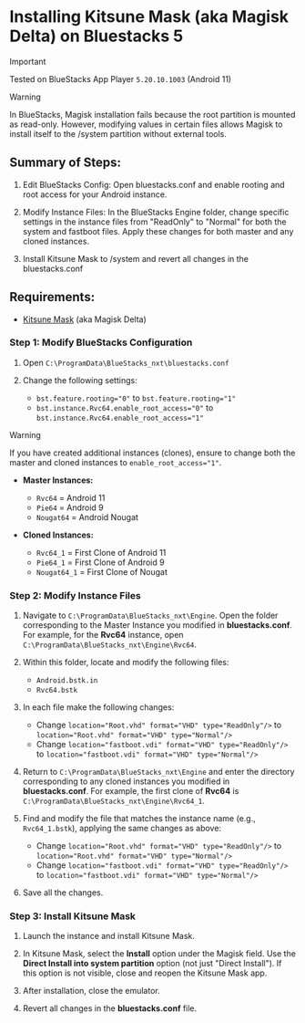 # Installing Kitsune Mask (aka Magisk Delta) on Bluestacks 5

> [!IMPORTANT]
> Tested on BlueStacks App Player ```5.20.10.1003``` (Android 11)

> [!WARNING]
> In BlueStacks, Magisk installation fails because the root partition is mounted as read-only. However, modifying values in certain files allows Magisk to install itself to the /system partition without external tools.

## Summary of Steps:

1. Edit BlueStacks Config: Open bluestacks.conf and enable rooting and root access for your Android instance.

2. Modify Instance Files: In the BlueStacks Engine folder, change specific settings in the instance files from "ReadOnly" to "Normal" for both the system and fastboot files. Apply these changes for both master and any cloned instances.

3. Install Kitsune Mask to /system and revert all changes in the bluestacks.conf

## Requirements:
- [Kitsune Mask](https://github.com/HuskyDG/magisk-files/blob/main/README.md) (aka Magisk Delta)

### Step 1: Modify BlueStacks Configuration

1. Open ```C:\ProgramData\BlueStacks_nxt\bluestacks.conf```

2. Change the following settings:
	- ```bst.feature.rooting="0"``` to ```bst.feature.rooting="1"```
	- ```bst.instance.Rvc64.enable_root_access="0"``` to ```bst.instance.Rvc64.enable_root_access="1"```

> [!WARNING]
> If you have created additional instances (clones), ensure to change both the master and cloned instances to ```enable_root_access="1"```.

- **Master Instances:**
	- ```Rvc64``` = Android 11
	- ```Pie64``` = Android 9
	- ```Nougat64``` = Android Nougat
  
- **Cloned Instances:**
	- ```Rvc64_1``` = First Clone of Android 11
	- ```Pie64_1``` = First Clone of Android 9
	- ```Nougat64_1``` = First Clone of Nougat

### Step 2: Modify Instance Files

1. Navigate to ```C:\ProgramData\BlueStacks_nxt\Engine```. Open the folder corresponding to the Master Instance you modified in **bluestacks.conf**. For example, for the **Rvc64** instance, open ```C:\ProgramData\BlueStacks_nxt\Engine\Rvc64```.

2. Within this folder, locate and modify the following files:
	- ```Android.bstk.in```
	- ```Rvc64.bstk```

2. In each file make the following changes:
	- Change ```location="Root.vhd" format="VHD" type="ReadOnly"/>``` to ```location="Root.vhd" format="VHD" type="Normal"/>```
	- Change ```location="fastboot.vdi" format="VHD" type="ReadOnly"/>``` to ```location="fastboot.vdi" format="VHD" type="Normal"/>```

4. Return to ```C:\ProgramData\BlueStacks_nxt\Engine``` and enter the directory corresponding to any cloned instances you modified in **bluestacks.conf**. For example, the first clone of **Rvc64** is ```C:\ProgramData\BlueStacks_nxt\Engine\Rvc64_1```.

5. Find and modify the file that matches the instance name (e.g., ```Rvc64_1.bstk```), applying the same changes as above:
	- Change ```location="Root.vhd" format="VHD" type="ReadOnly"/>``` to ```location="Root.vhd" format="VHD" type="Normal"/>```
	- Change ```location="fastboot.vdi" format="VHD" type="ReadOnly"/>``` to ```location="fastboot.vdi" format="VHD" type="Normal"/>```

6. Save all the changes.

### Step 3: Install Kitsune Mask

1. Launch the instance and install Kitsune Mask.

2. In Kitsune Mask, select the **Install** option under the Magisk field. Use the **Direct Install into system partition** option (not just "Direct Install"). If this option is not visible, close and reopen the Kitsune Mask app.

3. After installation, close the emulator.

4. Revert all changes in the **bluestacks.conf** file.
